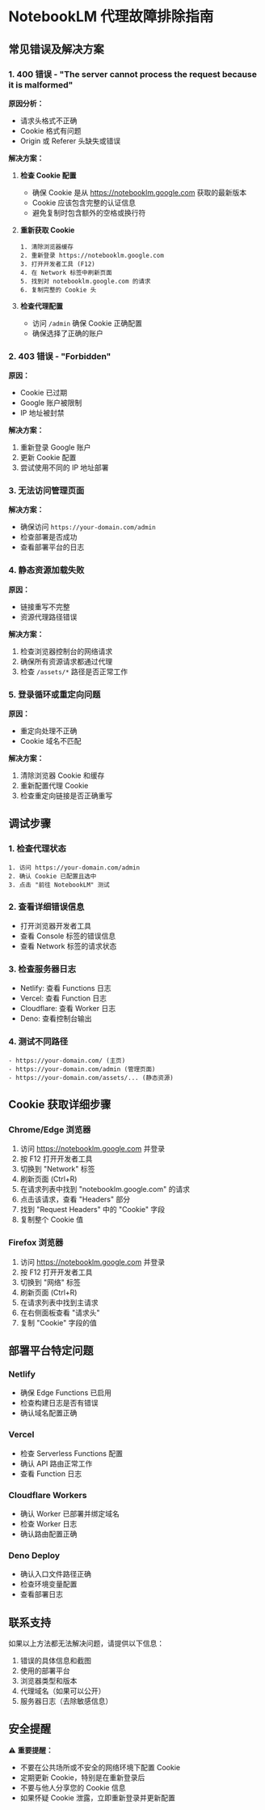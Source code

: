 # NotebookLM 代理故障排除指南

## 常见错误及解决方案

### 1. 400 错误 - "The server cannot process the request because it is malformed"

**原因分析：**
- 请求头格式不正确
- Cookie 格式有问题
- Origin 或 Referer 头缺失或错误

**解决方案：**
1. **检查 Cookie 配置**
   - 确保 Cookie 是从 https://notebooklm.google.com 获取的最新版本
   - Cookie 应该包含完整的认证信息
   - 避免复制时包含额外的空格或换行符

2. **重新获取 Cookie**
   ```
   1. 清除浏览器缓存
   2. 重新登录 https://notebooklm.google.com
   3. 打开开发者工具 (F12)
   4. 在 Network 标签中刷新页面
   5. 找到对 notebooklm.google.com 的请求
   6. 复制完整的 Cookie 头
   ```

3. **检查代理配置**
   - 访问 `/admin` 确保 Cookie 正确配置
   - 确保选择了正确的账户

### 2. 403 错误 - "Forbidden"

**原因：**
- Cookie 已过期
- Google 账户被限制
- IP 地址被封禁

**解决方案：**
1. 重新登录 Google 账户
2. 更新 Cookie 配置
3. 尝试使用不同的 IP 地址部署

### 3. 无法访问管理页面

**解决方案：**
- 确保访问 `https://your-domain.com/admin`
- 检查部署是否成功
- 查看部署平台的日志

### 4. 静态资源加载失败

**原因：**
- 链接重写不完整
- 资源代理路径错误

**解决方案：**
1. 检查浏览器控制台的网络请求
2. 确保所有资源请求都通过代理
3. 检查 `/assets/*` 路径是否正常工作

### 5. 登录循环或重定向问题

**原因：**
- 重定向处理不正确
- Cookie 域名不匹配

**解决方案：**
1. 清除浏览器 Cookie 和缓存
2. 重新配置代理 Cookie
3. 检查重定向链接是否正确重写

## 调试步骤

### 1. 检查代理状态
```
1. 访问 https://your-domain.com/admin
2. 确认 Cookie 已配置且选中
3. 点击 "前往 NotebookLM" 测试
```

### 2. 查看详细错误信息
- 打开浏览器开发者工具
- 查看 Console 标签的错误信息
- 查看 Network 标签的请求状态

### 3. 检查服务器日志
- Netlify: 查看 Functions 日志
- Vercel: 查看 Function 日志
- Cloudflare: 查看 Worker 日志
- Deno: 查看控制台输出

### 4. 测试不同路径
```
- https://your-domain.com/ (主页)
- https://your-domain.com/admin (管理页面)
- https://your-domain.com/assets/... (静态资源)
```

## Cookie 获取详细步骤

### Chrome/Edge 浏览器
1. 访问 https://notebooklm.google.com 并登录
2. 按 F12 打开开发者工具
3. 切换到 "Network" 标签
4. 刷新页面 (Ctrl+R)
5. 在请求列表中找到 "notebooklm.google.com" 的请求
6. 点击该请求，查看 "Headers" 部分
7. 找到 "Request Headers" 中的 "Cookie" 字段
8. 复制整个 Cookie 值

### Firefox 浏览器
1. 访问 https://notebooklm.google.com 并登录
2. 按 F12 打开开发者工具
3. 切换到 "网络" 标签
4. 刷新页面 (Ctrl+R)
5. 在请求列表中找到主请求
6. 在右侧面板查看 "请求头"
7. 复制 "Cookie" 字段的值

## 部署平台特定问题

### Netlify
- 确保 Edge Functions 已启用
- 检查构建日志是否有错误
- 确认域名配置正确

### Vercel
- 检查 Serverless Functions 配置
- 确认 API 路由正常工作
- 查看 Function 日志

### Cloudflare Workers
- 确认 Worker 已部署并绑定域名
- 检查 Worker 日志
- 确认路由配置正确

### Deno Deploy
- 确认入口文件路径正确
- 检查环境变量配置
- 查看部署日志

## 联系支持

如果以上方法都无法解决问题，请提供以下信息：
1. 错误的具体信息和截图
2. 使用的部署平台
3. 浏览器类型和版本
4. 代理域名（如果可以公开）
5. 服务器日志（去除敏感信息）

## 安全提醒

⚠️ **重要提醒：**
- 不要在公共场所或不安全的网络环境下配置 Cookie
- 定期更新 Cookie，特别是在重新登录后
- 不要与他人分享您的 Cookie 信息
- 如果怀疑 Cookie 泄露，立即重新登录并更新配置
